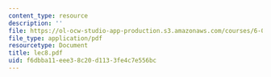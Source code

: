 ```yaml
---
content_type: resource
description: ''
file: https://ol-ocw-studio-app-production.s3.amazonaws.com/courses/6-046j-introduction-to-algorithms-sma-5503-fall-2005/f6dbba11eee38c20d1133fe4c7e556bc_lec8.pdf
file_type: application/pdf
resourcetype: Document
title: lec8.pdf
uid: f6dbba11-eee3-8c20-d113-3fe4c7e556bc
---
```

